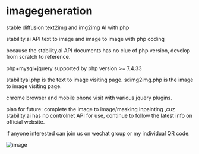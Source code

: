 # imagegeneration

stable diffusion text2img and img2img AI with php 

stability.ai API text to image and image to image with php coding

because the stability.ai API documents has no clue of php version, develop from scratch to reference.

php+mysql+jquery
supported by php version >= 7.4.33

stabilityai.php is the text to image visiting page.
sdimg2img.php is the image to image visiting page. 

chrome browser and mobile phone visit with various jquery plugins.

plan for future:
complete the image to image/masking inpainting ,cuz stability.ai has no controlnet API for use, continue to follow the latest info on official website.

if anyone interested can join us on wechat group or my individual QR code:

![image](https://github.com/frankchieng/imagegeneration/blob/main/wechat.jpg)


